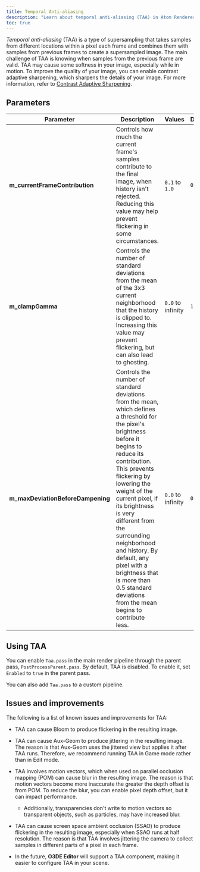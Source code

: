 ```yaml
---
title: Temporal Anti-aliasing
description: "Learn about temporal anti-aliasing (TAA) in Atom Renderer, the graphics engine integrated into Open 3D Engine (O3DE)."
toc: true
---  
```


*Temporal anti-aliasing* (TAA) is a type of supersampling that takes samples from different locations within a pixel each frame and combines them with samples from previous frames to create a supersampled image. The main challenge of TAA is knowing when samples from the previous frame are valid. TAA may cause some softness in your image, especially while in motion. To improve the quality of your image, you can enable contrast adaptive sharpening, which sharpens the details of your image. For more information, refer to [Contrast Adaptive Sharpening](cas/).


## Parameters

| Parameter | Description | Values | Default |
| - | - | - | - |
| **m_currentFrameContribution** | Controls how much the current frame's samples contribute to the final image, when history isn't rejected. Reducing this value may help prevent flickering in some circumstances. | `0.1` to `1.0` | `0.1` |
| **m_clampGamma** | Controls the number of standard deviations from the mean of the 3x3 current neighborhood that the history is clipped to. Increasing this value may prevent flickering, but can also lead to ghosting. | `0.0` to infinity | `1.0` |
| **m_maxDeviationBeforeDampening** | Controls the number of standard deviations from the mean, which defines a threshold for the pixel's brightness before it begins to reduce its contribution. This prevents flickering by lowering the weight of the current pixel, if its brightness is very different from the surrounding neighborhood and history. By default, any pixel with a brightness that is more than 0.5 standard deviations from the mean begins to contribute less. | `0.0` to infinity | `0.5` |


## Using TAA

You can enable `Taa.pass` in the main render pipeline through the parent pass, `PostProcessParent.pass`. By default, TAA is disabled. To enable it, set `Enabled` to `true` in the parent pass.

You can also add `Taa.pass` to a custom pipeline.


## Issues and improvements

The following is a list of known issues and improvements for TAA:

- TAA can cause Bloom to produce flickering in the resulting image.

- TAA can cause Aux-Geom to produce jittering in the resulting image. The reason is that Aux-Geom uses the jittered view but applies it after TAA runs. Therefore, we recommend running TAA in Game mode rather than in Edit mode.

- TAA involves motion vectors, which when used on parallel occlusion mapping (POM) can cause blur in the resulting image. The reason is that motion vectors become more inaccurate the greater the depth offset is from POM. To reduce the blur, you can enable pixel depth offset, but it can impact performance.

  - Additionally, transparencies don't write to motion vectors so transparent objects, such as particles, may have increased blur.

- TAA can cause screen space ambient occlusion (SSAO) to produce flickering in the resulting image, especially when SSAO runs at half resolution. The reason is that TAA involves jittering the camera to collect samples in different parts of a pixel in each frame.

- In the future, **O3DE Editor** will support a TAA component, making it easier to configure TAA in your scene.
